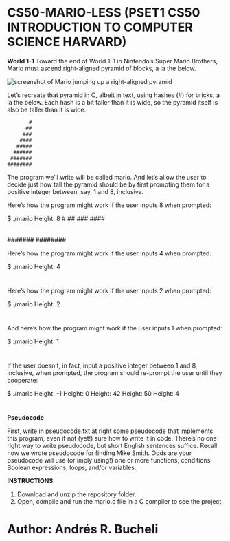 # CS50-MARIO-LESS (PSET1 CS50 INTRODUCTION TO COMPUTER SCIENCE HARVARD)

<strong>World 1-1</strong>
Toward the end of World 1-1 in Nintendo’s Super Mario Brothers, Mario must ascend right-aligned pyramid of blocks, a la the below.

![screenshot of Mario jumping up a right-aligned pyramid](https://lab.cs50.io/_site/3239b6b61ad1beb860bccf965c6c49f2e6984b79/mario/less/pyramid.png)

Let’s recreate that pyramid in C, albeit in text, using hashes (#) for bricks, a la the below. Each hash is a bit taller than it is wide, so the pyramid itself is also be taller than it is wide.

           #
          ##
         ###
        ####
       #####
      ######
     #######
    ########

The program we’ll write will be called mario. And let’s allow the user to decide just how tall the pyramid should be by first prompting them for a positive integer between, say, 1 and 8, inclusive.

Here’s how the program might work if the user inputs 8 when prompted:

$ ./mario
Height: 8
       #
      ##
     ###
    ####
   #####
  ######
 #######
########

Here’s how the program might work if the user inputs 4 when prompted:

$ ./mario
Height: 4
   #
  ##
 ###
####

Here’s how the program might work if the user inputs 2 when prompted:

$ ./mario
Height: 2
 #
##

And here’s how the program might work if the user inputs 1 when prompted:

$ ./mario
Height: 1
#

If the user doesn’t, in fact, input a positive integer between 1 and 8, inclusive, when prompted, the program should re-prompt the user until they cooperate:

$ ./mario
Height: -1
Height: 0
Height: 42
Height: 50
Height: 4
   #
  ##
 ###
####

<strong>Pseudocode</strong>

First, write in pseudocode.txt at right some pseudocode that implements this program, even if not (yet!) sure how to write it in code. There’s no one right way to write pseudocode, but short English sentences suffice. Recall how we wrote pseudocode for finding Mike Smith. Odds are your pseudocode will use (or imply using!) one or more functions, conditions, Boolean expressions, loops, and/or variables.

<strong>INSTRUCTIONS</strong>
1. Download and unzip the repository folder.
2. Open, compile and run the mario.c file in a C compiler to see the project.

# Author: Andrés R. Bucheli

